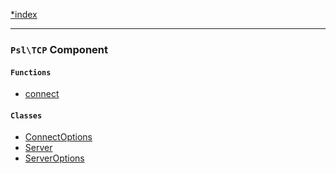 <!--
    This markdown file was generated using `docs/documenter.php`.

    Any edits to it will likely be lost.
-->

[*index](./../README.md)

---

### `Psl\TCP` Component

#### `Functions`

- [connect](./../../src/Psl/TCP/connect.php#L18)

#### `Classes`

- [ConnectOptions](./../../src/Psl/TCP/ConnectOptions.php#L7)
- [Server](./../../src/Psl/TCP/Server.php#L17)
- [ServerOptions](./../../src/Psl/TCP/ServerOptions.php#L9)


